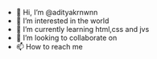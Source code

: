 - 👋 Hi, I’m @adityakrnwnn
- 👀 I’m interested in the world
- 🌱 I’m currently learning html,css and jvs
- 💞️ I’m looking to collaborate on 
- 📫 How to reach me 

<!---
adityakrnwnn/adityakrnwnn is a ✨ special ✨ repository because its `README.md` (this file) appears on your GitHub profile.
You can click the Preview link to take a look at your changes.
--->
